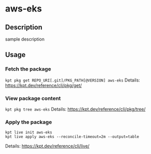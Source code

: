# aws-eks

## Description
sample description

## Usage

### Fetch the package
`kpt pkg get REPO_URI[.git]/PKG_PATH[@VERSION] aws-eks`
Details: https://kpt.dev/reference/cli/pkg/get/

### View package content
`kpt pkg tree aws-eks`
Details: https://kpt.dev/reference/cli/pkg/tree/

### Apply the package
```
kpt live init aws-eks
kpt live apply aws-eks --reconcile-timeout=2m --output=table
```
Details: https://kpt.dev/reference/cli/live/
